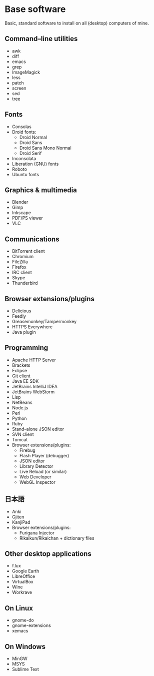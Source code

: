 
Base software
=============

Basic, standard software to install on all (desktop) computers of mine.

Command–line utilities
----------------------

* awk
* diff
* emacs
* grep
* ImageMagick
* less
* patch
* screen
* sed
* tree

Fonts
-----

* Consolas
* Droid fonts:
  * Droid Normal
  * Droid Sans
  * Droid Sans Mono Normal
  * Droid Serif
* Inconsolata
* Liberation (GNU) fonts
* Roboto
* Ubuntu fonts

Graphics & multimedia
---------------------

* Blender
* Gimp
* Inkscape
* PDF/PS viewer
* VLC

Communications
--------------

* BitTorrent client
* Chromium
* FileZilla
* Firefox
* IRC client
* Skype
* Thunderbird

Browser extensions/plugins
--------------------------

* Delicious
* Feedly
* Greasemonkey/Tampermonkey
* HTTPS Everywhere
* Java plugin

Programming
-----------

* Apache HTTP Server
* Brackets
* Eclipse
* Git client
* Java EE SDK
* JetBrains IntelliJ IDEA
* JetBrains WebStorm
* Lisp
* NetBeans
* Node.js
* Perl
* Python
* Ruby
* Stand–alone JSON editor
* SVN client
* Tomcat
* Browser extensions/plugins:
  * Firebug
  * Flash Player (debugger)
  * JSON editor
  * Library Detector
  * Live Reload (or similar)
  * Web Developer
  * WebGL Inspector

日本語
---

* Anki
* Gjiten
* KanjiPad
* Browser extensions/plugins:
  * Furigana Injector
  * Rikaikun/Rikaichan + dictionary files

Other desktop applications
--------------------------

* f.lux
* Google Earth
* LibreOffice
* VirtualBox
* Wine
* Workrave

On Linux
--------

* gnome-do
* gnome-extensions
* xemacs

On Windows
----------

* MinGW
* MSYS
* Sublime Text

